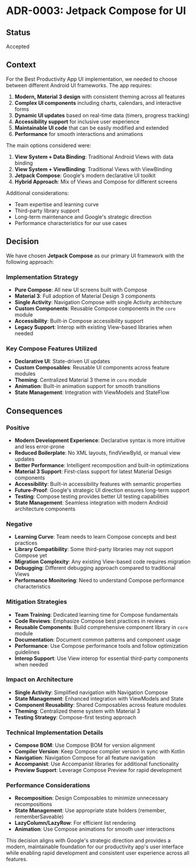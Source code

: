 # ADR-0003: Jetpack Compose for UI

## Status
Accepted

## Context
For the Best Productivity App UI implementation, we needed to choose between different Android UI frameworks. The app requires:

1. **Modern, Material 3 design** with consistent theming across all features
2. **Complex UI components** including charts, calendars, and interactive forms
3. **Dynamic UI updates** based on real-time data (timers, progress tracking)
4. **Accessibility support** for inclusive user experience
5. **Maintainable UI code** that can be easily modified and extended
6. **Performance** for smooth interactions and animations

The main options considered were:

1. **View System + Data Binding**: Traditional Android Views with data binding
2. **View System + ViewBinding**: Traditional Views with ViewBinding 
3. **Jetpack Compose**: Google's modern declarative UI toolkit
4. **Hybrid Approach**: Mix of Views and Compose for different screens

Additional considerations:
- Team expertise and learning curve
- Third-party library support
- Long-term maintenance and Google's strategic direction
- Performance characteristics for our use cases

## Decision
We have chosen **Jetpack Compose** as our primary UI framework with the following approach:

### Implementation Strategy
- **Pure Compose**: All new UI screens built with Compose
- **Material 3**: Full adoption of Material Design 3 components
- **Single Activity**: Navigation Compose with single Activity architecture
- **Custom Components**: Reusable Compose components in the `core` module
- **Accessibility**: Built-in Compose accessibility support
- **Legacy Support**: Interop with existing View-based libraries when needed

### Key Compose Features Utilized
- **Declarative UI**: State-driven UI updates
- **Custom Composables**: Reusable UI components across feature modules
- **Theming**: Centralized Material 3 theme in `core` module
- **Animation**: Built-in animation support for smooth transitions
- **State Management**: Integration with ViewModels and StateFlow

## Consequences

### Positive
- **Modern Development Experience**: Declarative syntax is more intuitive and less error-prone
- **Reduced Boilerplate**: No XML layouts, findViewById, or manual view updates
- **Better Performance**: Intelligent recomposition and built-in optimizations
- **Material 3 Support**: First-class support for latest Material Design components
- **Accessibility**: Built-in accessibility features with semantic properties
- **Future-Proof**: Google's strategic UI direction ensures long-term support
- **Testing**: Compose testing provides better UI testing capabilities
- **State Management**: Seamless integration with modern Android architecture components

### Negative  
- **Learning Curve**: Team needs to learn Compose concepts and best practices
- **Library Compatibility**: Some third-party libraries may not support Compose yet
- **Migration Complexity**: Any existing View-based code requires migration
- **Debugging**: Different debugging approach compared to traditional Views
- **Performance Monitoring**: Need to understand Compose performance characteristics

### Mitigation Strategies
- **Team Training**: Dedicated learning time for Compose fundamentals
- **Code Reviews**: Emphasize Compose best practices in reviews
- **Reusable Components**: Build comprehensive component library in `core` module
- **Documentation**: Document common patterns and component usage
- **Performance**: Use Compose performance tools and follow optimization guidelines
- **Interop Support**: Use View interop for essential third-party components when needed

### Impact on Architecture
- **Single Activity**: Simplified navigation with Navigation Compose
- **State Management**: Enhanced integration with ViewModels and State
- **Component Reusability**: Shared Composables across feature modules
- **Theming**: Centralized theme system with Material 3
- **Testing Strategy**: Compose-first testing approach

### Technical Implementation Details
- **Compose BOM**: Use Compose BOM for version alignment
- **Compiler Version**: Keep Compose compiler version in sync with Kotlin
- **Navigation**: Navigation Compose for all feature navigation
- **Accompanist**: Use Accompanist libraries for additional functionality
- **Preview Support**: Leverage Compose Preview for rapid development

### Performance Considerations
- **Recomposition**: Design Composables to minimize unnecessary recompositions
- **State Management**: Use appropriate state holders (remember, rememberSaveable)
- **LazyColumn/LazyRow**: For efficient list rendering
- **Animation**: Use Compose animations for smooth user interactions

This decision aligns with Google's strategic direction and provides a modern, maintainable foundation for our productivity app's user interface while enabling rapid development and consistent user experience across all features.
